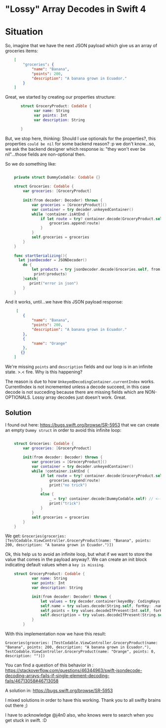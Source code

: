 
# "Lossy" Array Decodes in Swift 4

# Situation

So, imagine that we have the next JSON payload which give us an array of groceries items:

```json
    [
        "groceries": {
            "name": "Banana",
            "points": 200,
            "description": "A banana grown in Ecuador."
        }
    ]
```

Great, we started by creating our properties structure:
        
 ```swift
        struct GroceryProduct: Codable {
              var name: String
              var points: Int
              var description: String

        }
```

But, we stop here, thinking: Should I use optionals for the properties?, this properties `could be nil` for some backend reason? :p we don't know...so, we ask the backend designer which response is: "they won't ever be nil"...those fields are non-optional then.

So we do something like:

```swift

    private struct DummyCodable: Codable {}
    
    struct Groceries: Codable {
        var groceries: [GroceryProduct]
        
        init(from decoder: Decoder) throws {
            var groceries = [GroceryProduct]()
            var container = try decoder.unkeyedContainer()
            while !container.isAtEnd {
                if let route = try? container.decode(GroceryProduct.self) {
                    groceries.append(route)
                } 
            }
            self.groceries = groceries
        }
    }
    
    func startSerializing(){
      let jsonDecoder = JSONDecoder()
        do {
            let products = try jsonDecoder.decode(Groceries.self, from: json)
             print(products)
        }catch{
           print("error in json")
        }        
    }
```

And it works, until...we have this JSON payload response:     

```json
     [
        {
            "name": "Banana",
            "points": 200,
            "description": "A banana grown in Ecuador."
        },
        {
            "name": "Orange"
        },
       {}
    ]
```

We're missing `points` and `description` fields and our loop is in an infinite state. >.<  fire. Why is this happening?

The reason is due to how `UnkeyedDecodingContainer.currentIndex` works. CurrentIndex is not incremented unless a decode succeed, in this case decode is not succeding because there are missing fields which are NON-OPTIONALS. Lossy array decodes just doesn't work.  Great.

## Solution

I found out here: https://bugs.swift.org/browse/SR-5953 that we can create an empty `Dummy struct` in order to avoid this infinite loop:

```swift

    struct Groceries: Codable {
        var groceries: [GroceryProduct]
        
        init(from decoder: Decoder) throws {
            var groceries = [GroceryProduct]()
            var container = try decoder.unkeyedContainer()
            while !container.isAtEnd {
                if let route = try? container.decode(GroceryProduct.self) {
                    groceries.append(route)
                    print("no trick")
                } 
                else {
                    _ = try? container.decode(DummyCodable.self) // <-- TRICK
                    print("trick")
                }
            }
            self.groceries = groceries
        }
    }
```

We get: `Groceries(groceries: [TestCodable.ViewController.GroceryProduct(name: "Banana", points: 200, description: "A banana grown in Ecuador.")])`
 
    
Ok, this help us to avoid an infinite loop, but what if we want to store the value that comes in the payload anyway?. We can create an init block indicating default values when a `key is missing`. 


```swift
    struct GroceryProduct: Codable {
            var name: String
            var points: Int
            var description: String

            init(from decoder: Decoder) throws {
                let values = try decoder.container(keyedBy: CodingKeys.self)
                self.name = try values.decode(String.self, forKey: .name)
                self.points = try values.decodeIfPresent(Int.self, forKey: .points) ?? 0
                self.description = try values.decodeIfPresent(String.self, forKey: .description) ?? ""
            }
        }
 ```
 
With this implementation now we have this result:

`Groceries(groceries: [TestCodable.ViewController.GroceryProduct(name: "Banana", points: 200, description: "A banana grown in Ecuador."), 
TestCodable.ViewController.GroceryProduct(name: "Orange", points: 0, description: "")])`


You can find a question of this behavior in :
https://stackoverflow.com/questions/46344963/swift-jsondecode-decoding-arrays-fails-if-single-element-decoding-fails/46713058#46713058 

A solution in: https://bugs.swift.org/browse/SR-5953

I mixed solutions in order to have this working. Thank you to all swifty brains out there ;) 

I have to acknowledge @j4n0 also, who knows were to search when you get stuck in swift. :D
